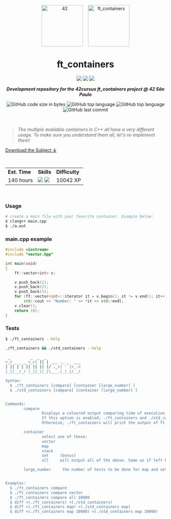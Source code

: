 <p align="center">
	<img width="130px;" src="https://game.42sp.org.br/static/assets/images/42_logo_black.svg" align="center" alt="42" />&nbsp;&nbsp;&nbsp;
	<img width="130px" src="https://game.42sp.org.br/static/assets/achievements/ft_containersm.png" align="center" alt="ft_containers" />
	<h1 align="center">ft_containers</h1>
</p>
<p align="center">
	<img src="https://img.shields.io/badge/Success-125/100_✓-gray.svg?colorA=61c265&colorB=4CAF50&style=for-the-badge">
	<img src="https://img.shields.io/badge/Linux-FCC624?style=for-the-badge&logo=linux&logoColor=black">
	<img src="https://img.shields.io/badge/mac%20os-000000?style=for-the-badge&logo=apple&logoColor=white">
</p>

<p align="center">
	<b><i>Development repository for the 42cursus ft_containers project @ 42 São Paulo</i></b><br>
</p>

<p align="center">
	<img alt="GitHub code size in bytes" src="https://img.shields.io/github/languages/code-size/iwillenshofer/ft_containers?color=blueviolet" />
	<img alt="GitHub top language" src="https://img.shields.io/github/languages/top/iwillenshofer/ft_containers?color=blue" />
	<img alt="GitHub top language" src="https://img.shields.io/github/commit-activity/t/iwillenshofer/ft_containers?color=brightgreen" />
	<img alt="GitHub last commit" src="https://img.shields.io/github/last-commit/iwillenshofer/ft_containers?color=brightgreen" />
</p>
<br>

> _The multiple available containers in C++ all have a very different usage. To make sure you understand them all, let's re-implement them!_

[Download the Subject ⤓](en.subject.pdf)

<br>

<p align="center">
	<table>
		<tr>
			<td><b>Est. Time</b></td>
			<td><b>Skills</b></td>
			<td><b>Difficulty</b></td>
		</tr>
		<tr>
			<td valign="top">140 hours</td>
			<td valign="top">
<img src="https://img.shields.io/badge/Object-oriented programming-555">
<img src="https://img.shields.io/badge/Rigor-555">
			</td>
			<td valign="top"> 10042 XP</td>
		</tr>
	</table>
</p>

<br>

### Usage
```bash
# create a main file with your favorite container. Example below:
$ clang++ main.cpp
$ ./a.out
```

### main.cpp example
```cpp
#include <iostream>
#include "vector.hpp"

int main(void)
{
	ft::vector<int> v;

	v.push_back(1);
	v.push_back(2);
	v.push_back(3);
	for (ft::vector<int>::iterator it = v.begin(); it != v.end(); it++)
		std::cout << "Number: " << *it << std::endl;
	v.clear();
	return (0);
}

```
### Tests
```bash
$ ./ft_containers --help

./ft_containers && ./std_containers --help

 _         _  _  _
<_> _ _ _ <_>| || | ___ ._ _  ___
| || | | || || || |/ ._>| ' |<_-<
|_||__/_/ |_||_||_|\___.|_|_|/__/

Syntax:
  $ ./ft_containers [compare] [container [large_number] ]
  $ ./std_containers [compare] [container [large_number] ]


Commands:
        compare
                Displays a coloured output comparing time of execution and results between STL containers and ft:: containers.
                If this option is enabled, ./ft_containers and ./std_containers behaviour is exactly the same.
                Otherwise, ./ft_containers will print the output of ft:: containers and ./std_containers will display the output of the original STL containers.

        container
                select one of these:
                vector
                map
                stack
                set     (bonus)
                all     will output all of the above. Same as if left blank.

        large_number     the number of tests to be done for map and set. Defaults to 1000, limit is 100000.


Examples:
  $ ./ft_containers compare
  $ ./ft_containers compare vector
  $ ./ft_containers compare all 10000
  $ diff <(./ft_containers) <(./std_containers)
  $ diff <(./ft_containers map) <(./std_containers map)
  $ diff <(./ft_containers map 10000) <(./std_containers map 10000)
```
